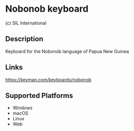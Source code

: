Nobonob keyboard
==============

(c) SIL International

Description
-----------

Keyboard for the Nobonob language of Papua New Guinea

Links
-----
https://keyman.com/keyboards/nobonob

Supported Platforms
-------------------
 * Windows
 * macOS
 * Linux
 * Web

